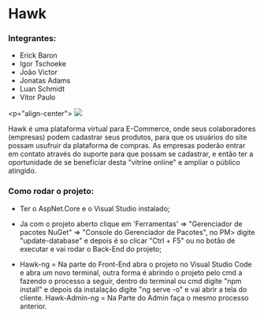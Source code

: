 # Hawk 

### Integrantes:
- Erick Baron
- Igor Tschoeke
- João Victor
- Jonatas Adams
- Luan Schmidt
- Vitor Paulo

<p="align-center">
 <img src="https://i.imgur.com/2xg73Xb.png">
</p>
 Hawk é uma plataforma virtual para E-Commerce, onde seus colaboradores (empresas) podem cadastrar seus produtos, para que os usuários do site possam usufruir da plataforma de compras. As empresas poderão entrar em contato através do suporte para que possam se cadastrar, e então ter a oportunidade de se beneficiar desta "vitrine online" e ampliar o público atingido.
 
 ### Como rodar o projeto:
 - Ter o AspNet.Core e o Visual Studio instalado;
 - Ja com o projeto aberto clique em 'Ferramentas' => "Gerenciador de pacotes NuGet" => "Console do Gerenciador de Pacotes", no PM> digite "update-database" e depois é so clicar "Ctrl + F5" ou no botão de executar e vai rodar o Back-End do projeto;
 
 - Hawk-ng = Na parte do Front-End abra o projeto no Visual Studio Code e abra um novo terminal, outra forma é abrindo o projeto pelo cmd a fazendo o processo a seguir, dentro do terminal ou cmd digite "npm install" e depois da instalação digite "ng serve -o" e vai abrir a tela do cliente. Hawk-Admin-ng = Na Parte do Admin faça o mesmo processo anterior.
 
 


